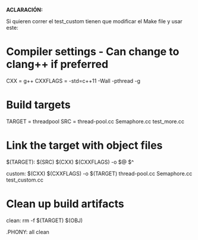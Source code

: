 **ACLARACIÓN:**

Si quieren correr el test_custom tienen que modificar el Make file y usar este:



# Compiler settings - Can change to clang++ if preferred
CXX = g++
CXXFLAGS = -std=c++11 -Wall -pthread -g

# Build targets
TARGET = threadpool
SRC = thread-pool.cc Semaphore.cc test_more.cc

# Link the target with object files
$(TARGET): $(SRC)
	$(CXX) $(CXXFLAGS) -o $@ $^


custom:
	$(CXX) $(CXXFLAGS) -o $(TARGET) thread-pool.cc Semaphore.cc test_custom.cc
	
# Clean up build artifacts
clean:
	rm -f $(TARGET) $(OBJ)

.PHONY: all clean
